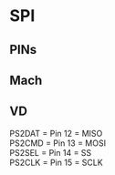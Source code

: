 
# SPI


## PINs



## Mach


## VD


PS2DAT = Pin 12 = MISO  
PS2CMD = Pin 13 = MOSI  
PS2SEL = Pin 14 = SS  
PS2CLK = Pin 15 = SCLK  
